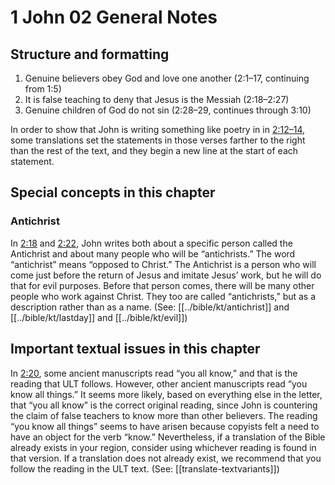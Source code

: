 # 1 John 02 General Notes

## Structure and formatting

1. Genuine believers obey God and love one another (2:1–17, continuing from 1:5)
2. It is false teaching to deny that Jesus is the Messiah (2:18–2:27)
3. Genuine children of God do not sin (2:28–29, continues through 3:10)

In order to show that John is writing something like poetry in in [2:12–14](../02/12.md), some translations set the statements in those verses farther to the right than the rest of the text, and they begin a new line at the start of each statement.

## Special concepts in this chapter

### Antichrist

In [2:18](../02/18.md) and [2:22](../02/22.md), John writes both about a specific person called the Antichrist and about many people who will be “antichrists.” The word “antichrist” means “opposed to Christ.” The Antichrist is a person who will come just before the return of Jesus and imitate Jesus’ work, but he will do that for evil purposes. Before that person comes, there will be many other people who work against Christ. They too are called “antichrists,” but as a description rather than as a name. (See: [[../bible/kt/antichrist]] and [[../bible/kt/lastday]] and [[../bible/kt/evil]])

## Important textual issues in this chapter

In [2:20](../02/20.md), some ancient manuscripts read “you all know,” and that is the reading that ULT follows. However, other ancient manuscripts read “you know all things.” It seems more likely, based on everything else in the letter, that “you all know” is the correct original reading, since John is countering the claim of false teachers to know more than other believers. The reading “you know all things” seems to have arisen because copyists felt a need to have an object for the verb “know.” Nevertheless, if a translation of the Bible already exists in your region, consider using whichever reading is found in that version. If a translation does not already exist, we recommend that you follow the reading in the ULT text. (See: [[translate-textvariants]])